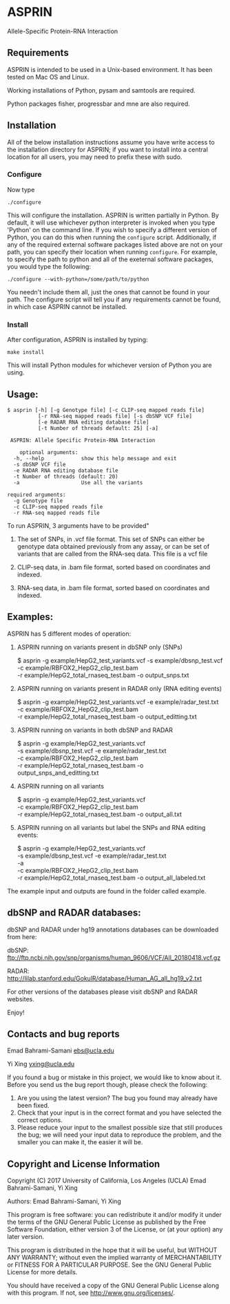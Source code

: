 # ASPRIN
Allele-Specific Protein-RNA Interaction

Requirements
------------

ASPRIN is intended to be used in a Unix-based environment. It has been tested
on Mac OS and Linux.

Working installations of Python, pysam and samtools are required.

Python packages fisher, progressbar and mne are also required.

Installation
------------
All of the below installation instructions assume you have write access to the
installation directory for ASPRIN; if you want to install into a central
location for all users, you may need to prefix these with sudo.

### Configure ###
 Now type

    ./configure

This will configure the installation. ASPRIN is written partially in Python.
By default, it will use whichever python interpreter is invoked when you type
'Python' on the command line. If you wish to specify a different version of
Python, you can do this when running the ``configure`` script. Additionally,
if any of the required external software packages listed above are not on your
path, you can specify their location when running ``configure``. For example,
to specify the path to python and all of the exeternal software packages,
you would type the following:

    ./configure --with-python=/some/path/to/python

You needn't include them all, just the ones that cannot be found in your path.
The configure script will tell you if any requirements cannot be found, in
which case ASPRIN cannot be installed.

### Install ###
After configuration, ASPRIN is installed by typing:

    make install

This will install Python modules for whichever version of Python you are using.

Usage:
---------------------------------------

    $ asprin [-h] [-g Genotype file] [-c CLIP-seq mapped reads file]
              [-r RNA-seq mapped reads file] [-s dbSNP VCF file]
              [-e RADAR RNA editing database file]
              [-t Number of threads default: 25] [-a]

     ASPRIN: Allele Specific Protein-RNA Interaction

        optional arguments:
      -h, --help            show this help message and exit
      -s dbSNP VCF file
      -e RADAR RNA editing database file
      -t Number of threads (default: 20)
      -a                    Use all the variants

    required arguments:
      -g Genotype file
      -c CLIP-seq mapped reads file
      -r RNA-seq mapped reads file

To run ASPRIN, 3 arguments have to be provided"

1) The set of SNPs, in .vcf file format. This set of SNPs can either be 
genotype data obtained previously from any assay, or can be set of 
variants that are called from the RNA-seq data. This file is a vcf file

2) CLIP-seq data, in .bam file format, sorted based on coordinates and indexed.

3) RNA-seq data, in .bam file format, sorted based on coordinates and indexed.

Examples:
---------------------------------------

ASPRIN has 5 different modes of operation:


1. ASPRIN running on variants present in dbSNP only (SNPs)

      $ asprin -g example/HepG2_test_variants.vcf -s example/dbsnp_test.vcf \
               -c example/RBFOX2_HepG2_clip_test.bam \
               -r example/HepG2_total_rnaseq_test.bam
               -o output_snps.txt

2. ASPRIN running on variants present in RADAR only (RNA editing events)

      $ asprin -g example/HepG2_test_variants.vcf -e example/radar_test.txt \
               -c example/RBFOX2_HepG2_clip_test.bam \
               -r example/HepG2_total_rnaseq_test.bam
               -o output_editting.txt

3. ASPRIN running on variants in both dbSNP and RADAR 

      $ asprin -g example/HepG2_test_variants.vcf \
               -s example/dbsnp_test.vcf -e example/radar_test.txt \
               -c example/RBFOX2_HepG2_clip_test.bam \
               -r example/HepG2_total_rnaseq_test.bam
               -o output_snps_and_editting.txt

4. ASPRIN running on all variants

      $ asprin -g example/HepG2_test_variants.vcf \
               -c example/RBFOX2_HepG2_clip_test.bam \
               -r example/HepG2_total_rnaseq_test.bam
               -o output_all.txt

5. ASPRIN running on all variants but label the SNPs and RNA editing events:

      $ asprin -g example/HepG2_test_variants.vcf \
               -s example/dbsnp_test.vcf -e example/radar_test.txt \
               -a \
               -c example/RBFOX2_HepG2_clip_test.bam \
               -r example/HepG2_total_rnaseq_test.bam
               -o output_all_labeled.txt

The example input and outputs are found in the folder called example.


dbSNP and RADAR databases:
---------------------------------------
dbSNP and RADAR under hg19 annotations databases can be downloaded from here:

dbSNP: ftp://ftp.ncbi.nih.gov/snp/organisms/human_9606/VCF/All_20180418.vcf.gz

RADAR: http://lilab.stanford.edu/GokulR/database/Human_AG_all_hg19_v2.txt

For other versions of the databases please visit dbSNP and RADAR websites.

Enjoy!

Contacts and bug reports
------------------------
Emad Bahrami-Samani
ebs@ucla.edu

Yi Xing
yxing@ucla.edu

If you found a bug or mistake in this project, we would like to know about it.
Before you send us the bug report though, please check the following:

1. Are you using the latest version? The bug you found may already have been
   fixed.
2. Check that your input is in the correct format and you have selected the
   correct options.
3. Please reduce your input to the smallest possible size that still produces
   the bug; we will need your input data to reproduce the problem, and the
   smaller you can make it, the easier it will be.

Copyright and License Information
---------------------------------
Copyright (C) 2017 University of California, Los Angeles (UCLA)
Emad Bahrami-Samani, Yi Xing

Authors: Emad Bahrami-Samani, Yi Xing

This program is free software: you can redistribute it and/or modify it under
the terms of the GNU General Public License as published by the Free Software
Foundation, either version 3 of the License, or (at your option) any later
version.

This program is distributed in the hope that it will be useful, but WITHOUT
ANY WARRANTY; without even the implied warranty of MERCHANTABILITY or FITNESS
FOR A PARTICULAR PURPOSE. See the GNU General Public License for more details.

You should have received a copy of the GNU General Public License along with
this program. If not, see http://www.gnu.org/licenses/.
